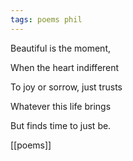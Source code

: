 ```yaml
---
tags: poems phil
---
```


Beautiful is the moment,

When the heart indifferent

To joy or sorrow, just trusts

Whatever this life brings

But finds time to just be.

[[poems]]
